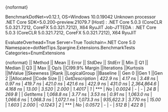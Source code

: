 {noformat}

BenchmarkDotNet=v0.12.1, OS=Windows 10.0.19042
Unknown processor
.NET Core SDK=5.0.200-preview.21079.7
  [Host]     : .NET Core 5.0.3 (CoreCLR 5.0.321.7212, CoreFX 5.0.321.7212), X64 RyuJIT
  Job-JTTEDA : .NET Core 5.0.3 (CoreCLR 5.0.321.7212, CoreFX 5.0.321.7212), X64 RyuJIT

EvaluateOverhead=True  Server=True  Toolchain=.NET Core 5.0  
Namespace=dotNetTips.Spargine.Extensions.BenchmarkTests  Categories=EnumExtensions  

{noformat}
||        Method ||      Mean ||  Error || StdDev || StdErr ||       Min ||        Q1 ||    Median ||        Q3 ||       Max ||       Op/s ||CI99.9% Margin ||Iterations ||Kurtosis ||MValue ||Skewness ||Rank ||LogicalGroup ||Baseline || Gen 0 ||Gen 1 ||Gen 2 ||Allocated ||Code Size ||
| *GetDescription* |   *422.9 ns* | *4.17 ns* | *3.48 ns* | *0.97 ns* |   *419.7 ns* |   *421.0 ns* |   *421.6 ns* |   *422.9 ns* |   *431.0 ns* | *2,364,864.6* |       *4.168 ns* |      *13.00* |    *3.520* |  *2.000* |   *1.4017* |    *1* |            *** |       *No* | *0.0024* |     *-* |     *-* |      *24 B* |     *269 B* |
|       *GetItems* | *1,068.8 ns* | *3.77 ns* | *3.53 ns* | *0.91 ns* | *1,063.0 ns* | *1,066.6 ns* | *1,068.3 ns* | *1,072.1 ns* | *1,073.3 ns* |   *935,622.3* |       *3.770 ns* |      *15.00* |    *1.603* |  *2.000* |  *-0.1243* |    *2* |            *** |       *No* | *0.0572* |     *-* |     *-* |     *512 B* |     *422 B* |
